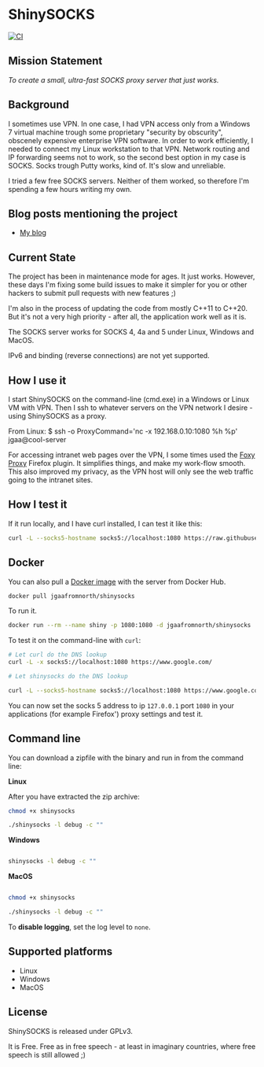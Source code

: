 # ShinySOCKS

[![CI](https://github.com/jgaa/shinysocks/actions/workflows/ci.yaml/badge.svg?branch=master)](https://github.com/jgaa/shinysocks/actions/workflows/ci.yaml)

## Mission Statement

*To create a small, ultra-fast SOCKS proxy server that just works.*

## Background

I sometimes use VPN. In one case, I had VPN access only
from a Windows 7 virtual machine trough some proprietary
"security by obscurity", obscenely expensive enterprise
VPN software. In order to work
efficiently, I needed to connect my Linux workstation to that
VPN. Network routing and IP forwarding seems not to work,
so the second best option in my case is SOCKS. Socks
trough Putty works, kind of. It's slow and unreliable.

I tried a few free SOCKS servers. Neither of them worked, so
therefore I'm spending a few hours writing my own.

## Blog posts mentioning the project
- [My blog](https://lastviking.eu/_tags/shinysocks.html)

## Current State
The project has been in maintenance mode for ages. It just works.
However, these days I'm fixing some build issues to make it 
simpler for you or other hackers to submit pull requests with new features ;)

I'm also in the process of updating the code from mostly C++11 to C++20. But
it's not a very high priority - after all, the application work well as it is.

The SOCKS server works for SOCKS 4, 4a and 5 under
Linux, Windows and MacOS.

IPv6 and binding (reverse connections) are not yet supported.

## How I use it

I start ShinySOCKS on the command-line (cmd.exe) in a Windows or Linux
VM with VPN. Then I ssh to whatever servers on the VPN network
I desire - using ShinySOCKS as a proxy.

From Linux:
 $ ssh -o ProxyCommand='nc -x 192.168.0.10:1080 %h %p' jgaa@cool-server

For accessing intranet web pages over the VPN, I some times
used the [Foxy Proxy](https://getfoxyproxy.org/) Firefox plugin.
It simplifies things, and make my work-flow smooth. This also
improved my privacy, as the VPN host will only see the web traffic
going to the intranet sites.

## How I test it

If it run locally, and I have curl installed, I can test it like this:
```sh
curl -L --socks5-hostname socks5://localhost:1080 https://raw.githubusercontent.com/jgaa/shinysocks/master/ci/test.txt

```

## Docker

You can also pull a [Docker image](https://hub.docker.com/r/jgaafromnorth/shinysocks/)
with the server from Docker Hub.

```sh
docker pull jgaafromnorth/shinysocks
```

To run it.
```sh
docker run --rm --name shiny -p 1080:1080 -d jgaafromnorth/shinysocks
```

To  test it on the command-line with `curl`:
```sh
# Let curl do the DNS lookup
curl -L -x socks5://localhost:1080 https://www.google.com/

# Let shinysocks do the DNS lookup

curl -L --socks5-hostname socks5://localhost:1080 https://www.google.com/
```

You can now set the socks 5 address to ip `127.0.0.1` port `1080` in your applications (for example Firefox') proxy settings and test it.

## Command line

You can download a zipfile with the binary and run in from the command line:

**Linux**

After you have extracted the zip archive:

```sh
chmod +x shinysocks

./shinysocks -l debug -c ""

```

**Windows**

```sh

shinysocks -l debug -c ""

```

**MacOS**

```sh

chmod +x shinysocks

./shinysocks -l debug -c ""

```

To **disable logging**, set the log level to `none`.

## Supported platforms
- Linux
- Windows
- MacOS

## License
ShinySOCKS is released under GPLv3.

It is Free. Free as in free speech - at least in imaginary countries, where free speech is still allowed ;)

